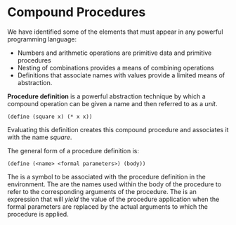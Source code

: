 <h1>Compound Procedures</h1>

We have identified some of the elements that must appear in any powerful 
programming language:

* Numbers and arithmetic operations are primitive data and primitive 
  procedures 
* Nesting of combinations provides a means of combining operations 
* Definitions that associate names with values provide a limited means of 
  abstraction. 

**Procedure definition** is a powerful abstraction technique by which a 
compound operation can be given a name and then referred to as a *unit*. 

```
(define (square x) (* x x)) 
``` 

Evaluating this definition creates this compound procedure and associates 
it with the name *square*. 

The general form of a procedure definition is:

```
(define (<name> <formal parameters>) (body))
``` 

The <name> is a symbol to be associated with the procedure definition in 
the environment. The <formal parameters> are the names used within the body 
of the procedure to refer to the corresponding arguments of the procedure. 
The <body> is an expression that will *yield* the value of the procedure 
application when the formal parameters are replaced by the actual arguments 
to which the procedure is applied. 